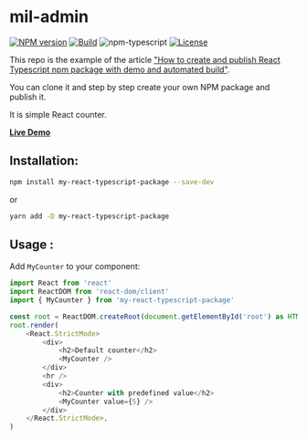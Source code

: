# mil-admin
[![NPM version][npm-image]][npm-url]
[![Build][github-build]][github-build-url]
![npm-typescript]
[![License][github-license]][github-license-url]

This repo is the example of the article ["How to create and publish React Typescript npm package with demo and automated build"](https://medium.com/@igaponov/how-to-create-and-publish-react-typescript-npm-package-with-demo-and-automated-build-80c40ec28aca).

You can clone it and step by step create your own NPM package and publish it.

It is simple React counter.

[**Live Demo**](https://milik27.github.io/mil-admin/)

## Installation:

```bash
npm install my-react-typescript-package --save-dev
```

or

```bash
yarn add -D my-react-typescript-package
```

## Usage :

Add `MyCounter` to your component:

```js
import React from 'react'
import ReactDOM from 'react-dom/client'
import { MyCounter } from 'my-react-typescript-package'

const root = ReactDOM.createRoot(document.getElementById('root') as HTMLElement)
root.render(
    <React.StrictMode>
        <div>
            <h2>Default counter</h2>
            <MyCounter />
        </div>
        <hr />
        <div>
            <h2>Counter with predefined value</h2>
            <MyCounter value={5} />
        </div>
    </React.StrictMode>,
)

```

[npm-url]: https://github.com/milik27/mil-admin
[npm-image]: https://img.shields.io/npm/v/mil-admin
[github-license]: https://img.shields.io/github/license/milik27/mil-admin
[github-license-url]: https://github.com/milik27/mil-admin/blob/master/LICENSE
[github-build]: https://github.com/gapon2401/my-react-typescript-package/actions/workflows/publish.yml/badge.svg
[github-build-url]: https://github.com/gapon2401/my-react-typescript-package/actions/workflows/publish.yml
[npm-typescript]: https://img.shields.io/npm/types/my-react-typescript-package